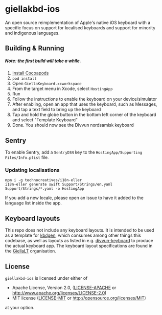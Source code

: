 # giellakbd-ios

An open source reimplementation of Apple's native iOS keyboard with a specific focus on support for localised keyboards and support for minority and indigenous languages.


## Building & Running

##### Note: the first build will take a while.

1. [Install Cocoapods](https://cocoapods.org/)
2. `pod install`
3. Open `GiellaKeyboard.xcworkspace`
4. From the target menu in Xcode, select `HostingApp`
5. Run
6. Follow the instructions to enable the keyboard on your device/simulator
7. After enabling, open an app that uses the keyboard, such as Messages, and tap a text field to bring up the keyboard
8. Tap and hold the globe button in the bottom left corner of the keyboard and select "Template Keyboard"
9. Done. You should now see the Divvun nordsamisk keyboard

## Sentry

To enable Sentry, add a `SentryDSN` key to the `HostingApp/Supporting Files/Info.plist` file.

### Updating localisations

```
npm i -g technocreatives/i18n-eller
i18n-eller generate swift Support/Strings/en.yaml Support/Strings/*.yaml -o HostingApp
```

If you add a new locale, please open an issue to have it added to the language list inside the app.

## Keyboard layouts

This repo does not include any keyboard layouts. It is intended to be used as a template for [kbdgen](https://github.com/divvun/kbdgen), which consumes among other things this codebase, as well as layouts as listed in e.g. [divvun-keyboard](https://github.com/divvun/divvun-keyboard) to produce the actual keyboard app. The keyboard layout specifications are found in the [GiellaLT](https://github.com/giellalt?q=keyboard-&type=&language=) organisation.

## License

`giellakbd-ios` is licensed under either of

 * Apache License, Version 2.0, ([LICENSE-APACHE](LICENSE-APACHE) or http://www.apache.org/licenses/LICENSE-2.0)
 * MIT license ([LICENSE-MIT](LICENSE-MIT) or http://opensource.org/licenses/MIT)

at your option.

